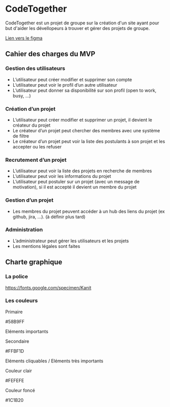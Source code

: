 # CodeTogether

CodeTogether est un projet de groupe sur la création d'un site ayant pour but d'aider les dévellopeurs à trouver et gérer des projets de groupe.


[Lien vers le figma](https://www.figma.com/design/BbpsTUrjKJW7XJMYShpnUP/CodeTogether?node-id=0-1&t=F0nPia16eTHGjVGa-1)

## Cahier des charges du MVP

### Gestion des utilisateurs

- L’utilisateur peut créer modifier et supprimer son compte
- L’utilisateur peut voir le profil d’un autre utilisateur
- L’utilisateur peut donner sa disponibilité sur son profil (open to work, busy, …)

### Création d’un projet

- L’utilisateur peut créer modifier et supprimer un projet, il devient le créateur du projet
- Le créateur d’un projet peut chercher des membres avec une système de filtre
- Le créateur d’un projet peut voir la liste des postulants à son projet et les accepter ou les refuser

### Recrutement d’un projet

- L’utilisateur peut voir la liste des projets en recherche de membres
- L’utilisateur peut voir les informations du projet
- L’utilisateur peut postuler sur un projet (avec un message de motivation), si il est accepté il devient un membre du projet

### Gestion d’un projet

- Les membres du projet peuvent accéder à un hub des liens du projet (ex github, jira, …).  (à définir plus tard)

### Administration

- L’administrateur peut gérer les utilisateurs et les projets
- Les mentions légales sont faites

## Charte graphique

### La police

https://fonts.google.com/specimen/Kanit

### Les couleurs

Primaire

#58B9FF

Eléments importants  

Secondaire

#FFBF1D

Eléments cliquables / Eléments  très importants

Couleur clair

#FEFEFE

Couleur foncé

#1C1B20
